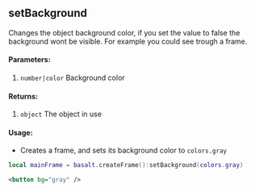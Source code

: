 ## setBackground
Changes the object background color, if you set the value to false the background wont be visible. For example you could see trough a frame.
#### Parameters: 
1. `number|color` Background color

#### Returns:
1. `object` The object in use

#### Usage:
* Creates a frame, and sets its background color to `colors.gray`
```lua
local mainFrame = basalt.createFrame():setBackground(colors.gray)
```
```xml
<button bg="gray" />
```